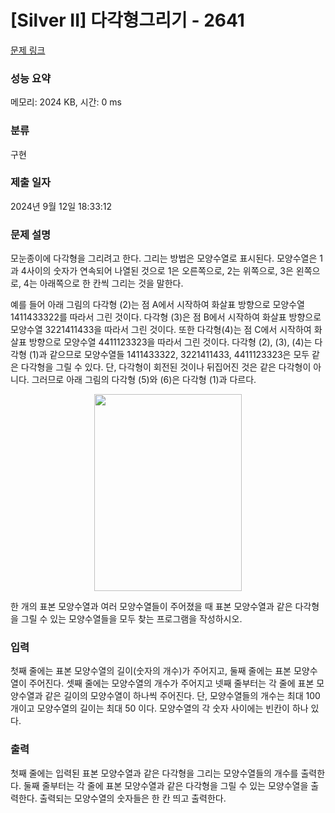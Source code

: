 # [Silver II] 다각형그리기 - 2641 

[문제 링크](https://www.acmicpc.net/problem/2641) 

### 성능 요약

메모리: 2024 KB, 시간: 0 ms

### 분류

구현

### 제출 일자

2024년 9월 12일 18:33:12

### 문제 설명

<p>모눈종이에 다각형을 그리려고 한다. 그리는 방법은 모양수열로 표시된다. 모양수열은 1과 4사이의 숫자가 연속되어 나열된 것으로 1은 오른쪽으로, 2는 위쪽으로, 3은 왼쪽으로, 4는 아래쪽으로 한 칸씩 그리는 것을 말한다.</p>

<p>예를 들어 아래 그림의 다각형 (2)는 점 A에서 시작하여 화살표 방향으로 모양수열 1411433322를 따라서 그린 것이다. 다각형 (3)은 점 B에서 시작하여 화살표 방향으로 모양수열 3221411433을 따라서 그린 것이다. 또한 다각형(4)는 점 C에서 시작하여 화살표 방향으로 모양수열 4411123323을 따라서 그린 것이다. 다각형 (2), (3), (4)는 다각형 (1)과 같으므로 모양수열들 1411433322, 3221411433, 4411123323은 모두 같은 다각형을 그릴 수 있다. 단, 다각형이 회전된 것이나 뒤집어진 것은 같은 다각형이 아니다. 그러므로 아래 그림의 다각형 (5)와 (6)은 다각형 (1)과 다르다.</p>

<p style="text-align: center;"><img alt="" src="https://upload.acmicpc.net/8520e52e-2ad6-4135-ac18-a595be4f7f23/-/preview/" style="width: 236px; height: 315px;"></p>

<p>한 개의 표본 모양수열과 여러 모양수열들이 주어졌을 때 표본 모양수열과 같은 다각형을 그릴 수 있는 모양수열들을 모두 찾는 프로그램을 작성하시오.</p>

### 입력 

 <p>첫째 줄에는 표본 모양수열의 길이(숫자의 개수)가 주어지고, 둘째 줄에는 표본 모양수열이 주어진다. 셋째 줄에는 모양수열의 개수가 주어지고 넷째 줄부터는 각 줄에 표본 모양수열과 같은 길이의 모양수열이 하나씩 주어진다. 단, 모양수열들의 개수는 최대 100 개이고 모양수열의 길이는 최대 50 이다. 모양수열의 각 숫자 사이에는 빈칸이 하나 있다.</p>

### 출력 

 <p>첫째 줄에는 입력된 표본 모양수열과 같은 다각형을 그리는 모양수열들의 개수를 출력한다. 둘째 줄부터는 각 줄에 표본 모양수열과 같은 다각형을 그릴 수 있는 모양수열을 출력한다. 출력되는 모양수열의 숫자들은 한 칸 띄고 출력한다.</p>

